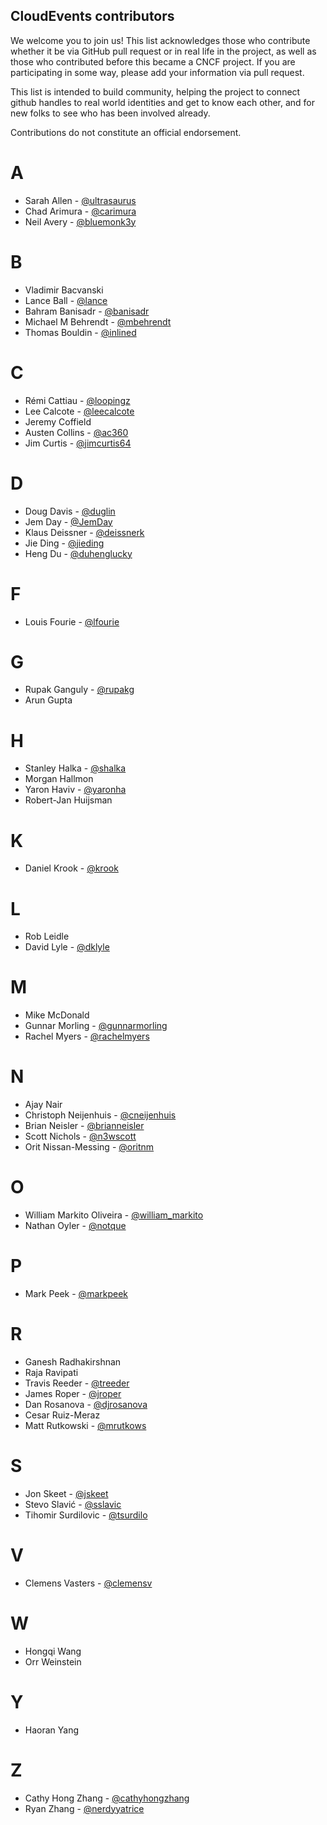 ## CloudEvents contributors

<!-- no verify-links -->

We welcome you to join us! This list acknowledges those who contribute whether
it be via GitHub pull request or in real life in the project, as well as those
who contributed before this became a CNCF project. If you are participating in
some way, please add your information via pull request.

This list is intended to build community, helping the project to connect github
handles to real world identities and get to know each other, and for new folks
to see who has been involved already.

Contributions do not constitute an official endorsement.

# A
- Sarah Allen - [@ultrasaurus](https://github.com/ultrasaurus)
- Chad Arimura - [@carimura](https://github.com/banisadr)  
- Neil Avery - [@bluemonk3y](https://github.com/bluemonk3y)

# B
- Vladimir Bacvanski
- Lance Ball - [@lance](https://github.com/lance)
- Bahram Banisadr - [@banisadr](https://github.com/banisadr)
- Michael M Behrendt - [@mbehrendt](https://github.com/mbehrendt)
- Thomas Bouldin - [@inlined](https://github.com/inlined)

# C
- Rémi Cattiau - [@loopingz](https://github.com/loopingz)
- Lee Calcote - [@leecalcote](https://github.com/leecalcote)
- Jeremy Coffield
- Austen Collins - [@ac360](https://github.com/ac360)
- Jim Curtis - [@jimcurtis64](https://github.com/jimcurtis2)

# D
- Doug Davis - [@duglin](https://github.com/duglin)
- Jem Day - [@JemDay](https://github.com/JemDay)
- Klaus Deissner - [@deissnerk](https://github.com/deissnerk)
- Jie Ding - [@jieding](https://github.com/jieding)
- Heng Du - [@duhenglucky](https://github.com/duhenglucky)

# F
- Louis Fourie - [@lfourie](https://github.com/lfourie)

# G
- Rupak Ganguly - [@rupakg](https://github.com/rupakg)
- Arun Gupta

# H
- Stanley Halka - [@shalka](https://github.com/banisadr)
- Morgan Hallmon
- Yaron Haviv - [@yaronha](https://github.com/yaronha)
- Robert-Jan Huijsman

# K
- Daniel Krook - [@krook](https://github.com/krook)

# L
- Rob Leidle
- David Lyle - [@dklyle](https://github.com/dklyle)

# M
- Mike McDonald
- Gunnar Morling - [@gunnarmorling](https://github.com/gunnarmorling/)
- Rachel Myers - [@rachelmyers](https://github.com/rachelmyers)

# N
- Ajay Nair
- Christoph Neijenhuis - [@cneijenhuis](https://github.com/cneijenhuis)
- Brian Neisler - [@brianneisler](https://github.com/brianneisler)
- Scott Nichols - [@n3wscott](https://github.com/n3wscott)
- Orit Nissan-Messing - [@oritnm](https://github.com/oritnm)

# O
- William Markito Oliveira - [@william_markito](https://github.com/markito)
- Nathan Oyler - [@notque](https://github.com/notque)

# P
- Mark Peek - [@markpeek](https://github.com/markpeek)

# R
- Ganesh Radhakirshnan
- Raja Ravipati
- Travis Reeder - [@treeder](https://github.com/banisadr)
- James Roper - [@jroper](https://github.com/jroper)
- Dan Rosanova - [@djrosanova](https://github.com/djrosanova)
- Cesar Ruiz-Meraz
- Matt Rutkowski - [@mrutkows](https://github.com/mrutkows)

# S
- Jon Skeet - [@jskeet](https://github.com/jskeet)
- Stevo Slavić - [@sslavic](https://github.com/sslavic)
- Tihomir Surdilovic - [@tsurdilo](https://github.com/tsurdilo)

# V
- Clemens Vasters - [@clemensv](https://github.com/clemensv)

# W
- Hongqi Wang
- Orr Weinstein

# Y
- Haoran Yang

# Z
- Cathy Hong Zhang - [@cathyhongzhang](https://github.com/cathyhongzhang)
- Ryan Zhang - [@nerdyyatrice](https://github.com/nerdyyatrice)